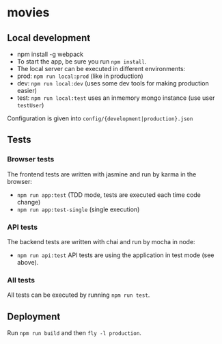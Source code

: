 # movies

## Local development

* npm install -g webpack
* To start the app, be sure you run `npm install`.
* The local server can be executed in different environments:
 * prod: `npm run local:prod` (like in production)
 * dev: `npm run local:dev` (uses some dev tools for making production easier)
 * test: `npm run local:test` uses an inmemory mongo instance (use user `testUser`)

Configuration is given into `config/{development|production}.json`

## Tests

### Browser tests
The frontend tests are written with jasmine and run by karma in the browser:
* `npm run app:test` (TDD mode, tests are executed each time code change)
* `npm run app:test-single` (single execution)

### API tests
The backend tests are written with chai and run by mocha in node:
* `npm run api:test`
API tests are using the application in test mode (see above).

### All tests
All tests can be executed by running `npm run test`.

## Deployment
Run `npm run build` and then `fly -l production`.
